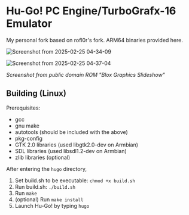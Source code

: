 # Hu-Go! PC Engine/TurboGrafx-16 Emulator

My personal fork based on rofl0r's fork. ARM64 binaries provided here.

![Screenshot from 2025-02-25 04-34-09](https://github.com/user-attachments/assets/e8e53920-1a78-406f-89dc-ec07261c7cab)

![Screenshot from 2025-02-25 04-37-04](https://github.com/user-attachments/assets/5255ca68-2b58-4937-96b1-0adcc933baad)

_Screenshot from public domain ROM "Blox Graphics Slideshow"_

## Building (Linux)

Prerequisites:
- gcc
- gnu make
- autotools (should be included with the above)
- pkg-config
- GTK 2.0 libraries (used libgtk2.0-dev on Armbian)
- SDL libraries (used libsdl1.2-dev on Armbian)
- zlib libraries (optional)

After entering the `hugo` directory,
1. Set build.sh to be executable: `chmod +x build.sh`
2. Run build.sh: `./build.sh`
3. Run `make`
4. (optional) Run `make install`
5. Launch Hu-Go! by typing `hugo`
